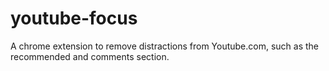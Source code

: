 # youtube-focus
A chrome extension to remove distractions from Youtube.com, such as the recommended and comments section.
